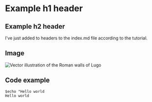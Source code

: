 # Example h1 header
## Example h2 header
I've just added to headers to the index.md file according to the tutorial.
## Image
![Vector illustration of the Roman walls of Lugo](https://www.minuni.com/cdn/shop/products/LUGO-MURALLA-23X23-HVST_1024x1024.jpg?v=1606129804)
## Code example
```
$echo "Hello world
Hello world
```



